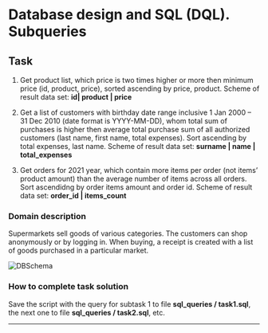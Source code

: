 # Database design and SQL (DQL). Subqueries

## Task  

1. Get product list, which price is two  times higher or more then minimum price (id, product, price), sorted ascending by price, product. Scheme of result data set: **id| product | price**

1. Get a list of customers with birthday date range inclusive 1 Jan 2000 – 31 Dec 2010 (date format is YYYY-MM-DD), whom total sum of purchases is higher then average total purchase sum of all authorized customers (last name, first name, total expenses). Sort ascending by total expenses, last name. Scheme of result data set: **surname | name | total_expenses**
 
1. Get orders for 2021 year, which contain more items per order (not items’ product amount) than the average number of items across all orders. Sort ascendidng by order items amount and order id. Scheme of result data set: **order_id |  items_count**



### Domain description   

Supermarkets sell goods of various categories. The customers can shop anonymously or by logging in. When buying, a receipt is created with a list of goods purchased in a particular market. 

![DBSchema](/Subqueries/sql_queries/DBSchema.jpg)

### How to complete task solution

Save the script with the query for subtask 1 to file **sql_queries / task1.sql**, the next one to file **sql_queries / task2.sql**, etc. 
______
